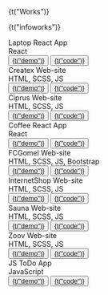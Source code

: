 <div className="pb-8">
          <p className="text-4xl font-bold inline border-b-4 border-red-500 text-gray-300">{t("Works")}</p>
          <p className="py-6">{t("infoworks")}</p>
        </div>
        <div className="grid sm:grid-cols-2 md:grid-cols-3 gap-4">
          <div style={{ backgroundImage: `url(${reactlaptopshop})` }} className="shadow-lg shadow-[#040c16] group container rounded-md flex justify-center items-center mx-auto content-div">
            <div className="opacity-0 group-hover:opacity-100">
              <span className="text-2xl font-bold text-white tracking-wider">Laptop React App</span>
              <div className="text-2xl font-bold text-white tracking-wider text-center">React</div>
              <div className="pt-8 text-center">
                <button className="text-center rounded-lg px-4 py-3 m-2 bg-white text-gray-700 font-bold text-lg">
                  <a href="https://avngrss.github.io/laptop-shop-test/" target="blank">
                    {t("demo")}
                  </a>
                </button>
                <button className="text-center rounded-lg px-4 py-3 m-2 bg-white text-gray-700 font-bold text-lg">
                  <a href="https://github.com/Avngrss/laptop-shop-test" target="blank">
                    {t("code")}
                  </a>
                </button>
              </div>
            </div>
          </div>
          <div style={{ backgroundImage: `url(${createx})` }} className="shadow-lg shadow-[#040c16] group container rounded-md flex justify-center items-center mx-auto content-div">
            <div className="opacity-0 group-hover:opacity-100">
              <span className="text-2xl font-bold text-white tracking-wider">Createx Web-site</span>
              <div className="text-2xl font-bold text-white tracking-wider text-center">HTML, SCSS, JS</div>
              <div className="pt-8 text-center">
                <button className="text-center rounded-lg px-4 py-3 m-2 bg-white text-gray-700 font-bold text-lg">
                  <a href="https://avngrss.github.io/Createx/" target="blank">
                    {t("demo")}
                  </a>
                </button>
                <button className="text-center rounded-lg px-4 py-3 m-2 bg-white text-gray-700 font-bold text-lg">
                  <a href="https://github.com/Avngrss/Createx" target="blank">
                    {t("code")}
                  </a>
                </button>
              </div>
            </div>
          </div>
          <div style={{ backgroundImage: `url(${ciprus})` }} className="shadow-lg shadow-[#040c16] group container rounded-md flex justify-center items-center mx-auto content-div">
            <div className="opacity-0 group-hover:opacity-100">
              <span className="text-2xl font-bold text-white tracking-wider">Ciprus Web-site</span>
              <div className="text-2xl font-bold text-white tracking-wider text-center">HTML, SCSS, JS</div>
              <div className="pt-8 text-center">
                <button className="text-center rounded-lg px-4 py-3 m-2 bg-white text-gray-700 font-bold text-lg">
                  <a href="https://avngrss.github.io/AppartamentOnCiprus/" target="blank">
                    {t("demo")}
                  </a>
                </button>
                <button className="text-center rounded-lg px-4 py-3 m-2 bg-white text-gray-700 font-bold text-lg">
                  <a href="https://github.com/Avngrss/AppartamentOnCiprus" target="blank">
                    {t("code")}
                  </a>
                </button>
              </div>
            </div>
          </div>
          <div style={{ backgroundImage: `url(${reactcoffee})` }} className="shadow-lg shadow-[#040c16] group container rounded-md flex justify-center items-center mx-auto content-div">
            <div className="opacity-0 group-hover:opacity-100">
              <span className="text-2xl font-bold text-white tracking-wider">Coffee React App</span>
              <div className="text-2xl font-bold text-white tracking-wider text-center">React</div>
              <div className="pt-8 text-center">
                <button className="text-center rounded-lg px-4 py-3 m-2 bg-white text-gray-700 font-bold text-lg">
                  <a href="https://avngrss.github.io/coffee-react-app/" target="blank">
                    {t("demo")}
                  </a>
                </button>
                <button className="text-center rounded-lg px-4 py-3 m-2 bg-white text-gray-700 font-bold text-lg">
                  <a href="https://github.com/Avngrss/coffee-react-app" target="blank">
                    {t("code")}
                  </a>
                </button>
              </div>
            </div>
          </div>
          <div style={{ backgroundImage: `url(${gomel})` }} className="shadow-lg shadow-[#040c16] group container rounded-md flex justify-center items-center mx-auto content-div">
            <div className="opacity-0 group-hover:opacity-100">
              <div className="text-2xl font-bold text-white tracking-wider text-center">FCGomel Web-site</div>
              <div className="text-2xl font-bold text-white tracking-wider text-center">HTML, SCSS, JS, Bootstrap</div>
              <div className="pt-8 text-center">
                <button className="text-center rounded-lg px-4 py-3 m-2 bg-white text-gray-700 font-bold text-lg">
                  <a href="https://avngrss.github.io/FCGomel/" target="blank">
                    {t("demo")}
                  </a>
                </button>
                <button className="text-center rounded-lg px-4 py-3 m-2 bg-white text-gray-700 font-bold text-lg">
                  <a href="https://github.com/Avngrss/FCGomel" target="blank">
                    {t("code")}
                  </a>
                </button>
              </div>
            </div>
          </div>
          <div style={{ backgroundImage: `url(${internetshop})` }} className="shadow-lg shadow-[#040c16] group container rounded-md flex justify-center items-center mx-auto content-div">
            <div className="opacity-0 group-hover:opacity-100">
              <div className="text-2xl font-bold text-white tracking-wider text-center">InternetShop Web-site</div>
              <div className="text-2xl font-bold text-white tracking-wider text-center">HTML, SCSS, JS</div>
              <div className="pt-8 text-center">
                <button className="text-center rounded-lg px-4 py-3 m-2 bg-white text-gray-700 font-bold text-lg">
                  <a href="https://avngrss.github.io/InternetShop/" target="blank">
                    {t("demo")}
                  </a>
                </button>
                <button className="text-center rounded-lg px-4 py-3 m-2 bg-white text-gray-700 font-bold text-lg">
                  <a href="https://github.com/Avngrss/InternetShop" target="blank">
                    {t("code")}
                  </a>
                </button>
              </div>
            </div>
          </div>
          <div style={{ backgroundImage: `url(${sauna})` }} className="shadow-lg shadow-[#040c16] group container rounded-md flex justify-center items-center mx-auto content-div">
            <div className="opacity-0 group-hover:opacity-100">
              <div className="text-2xl font-bold text-white tracking-wider text-center">Sauna Web-site</div>
              <div className="text-2xl font-bold text-white tracking-wider text-center">HTML, SCSS, JS</div>
              <div className="pt-8 text-center">
                <button className="text-center rounded-lg px-4 py-3 m-2 bg-white text-gray-700 font-bold text-lg">
                  <a href="https://avngrss.github.io/SaunaViza/" target="blank">
                    {t("demo")}
                  </a>
                </button>
                <button className="text-center rounded-lg px-4 py-3 m-2 bg-white text-gray-700 font-bold text-lg">
                  <a href="https://github.com/Avngrss/SaunaViza" target="blank">
                    {t("code")}
                  </a>
                </button>
              </div>
            </div>
          </div>
          <div style={{ backgroundImage: `url(${zoov})` }} className="shadow-lg shadow-[#040c16] group container rounded-md flex justify-center items-center mx-auto content-div">
            <div className="opacity-0 group-hover:opacity-100">
              <div className="text-2xl font-bold text-white tracking-wider text-center">Zoov Web-site</div>
              <div className="text-2xl font-bold text-white tracking-wider text-center">HTML, SCSS, JS</div>
              <div className="pt-8 text-center">
                <button className="text-center rounded-lg px-4 py-3 m-2 bg-white text-gray-700 font-bold text-lg">
                  <a href="https://avngrss.github.io/Zoov/" target="blank">
                    {t("demo")}
                  </a>
                </button>
                <button className="text-center rounded-lg px-4 py-3 m-2 bg-white text-gray-700 font-bold text-lg">
                  <a href="https://github.com/Avngrss/Zoov" target="blank">
                    {t("code")}
                  </a>
                </button>
              </div>
            </div>
          </div>
          <div style={{ backgroundImage: `url(${reacticecream})` }} className="shadow-lg shadow-[#040c16] group container rounded-md flex justify-center items-center mx-auto content-div">
            <div className="opacity-0 group-hover:opacity-100">
              <div className="text-2xl font-bold text-white tracking-wider text-center">JS ToDo App</div>
              <div className="text-2xl font-bold text-white tracking-wider text-center">JavaScript</div>
              <div className="pt-8 text-center">
                <button className="text-center rounded-lg px-4 py-3 m-2 bg-white text-gray-700 font-bold text-lg">
                  <a href="https://avngrss.github.io/MyTodoJS/" target="blank">
                    {t("demo")}
                  </a>
                </button>
                <button className="text-center rounded-lg px-4 py-3 m-2 bg-white text-gray-700 font-bold text-lg">
                  <a href="https://github.com/Avngrss/MyTodoJS" target="blank">
                    {t("code")}
                  </a>
                </button>
              </div>
            </div>
          </div>
        </div>
      </div>